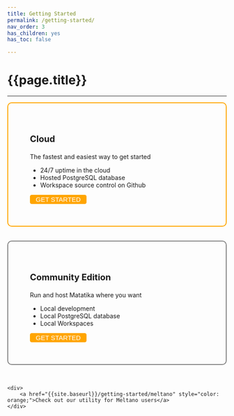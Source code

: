 ```yaml
---
title: Getting Started
permalink: /getting-started/
nav_order: 3
has_children: yes
has_toc: false

---
```


# {{page.title}}

---

<div style="display: flex; justify-content: center; flex-wrap: wrap; gap: 2rem;">
    <div style="display: flex; width: 400px; padding: 50px; border-radius: 10px; border: 2px solid orange;  justify-content: space-between; flex-direction: column;">
      <div style="width: auto; padding-right: 15px;">
        <p style="font-size: 20px; font-weight: bold;">Cloud</p>
        The fastest and easiest way to get started
        <ul>
          <li>24/7 uptime in the cloud</li>
          <li>Hosted PostgreSQL database</li>
          <li>Workspace source control on Github</li>
        </ul>
      </div>
      <button style="background-color: orange; border-radius: 4px; border: 1px solid orange; font-size: 15px; color: white; width: 130px;" type="button" onclick="location.href='{{site.baseurl}}/getting-started/cloud'">GET STARTED</button>
    </div>
      <div style="display: flex; width: 400px; padding: 50px; border-radius: 10px; border: 2px solid grey; justify-content: space-between; flex-direction: column;">
        <div style="width: auto; padding-right: 15px;">
          <p style="font-size: 20px; font-weight: bold;">Community Edition</p>
          Run and host Matatika where you want
          <ul>
            <li>Local development</li>
            <li>Local PostgreSQL database</li>
            <li>Local Workspaces</li>
          </ul>
        </div>
        <button style="background-color: orange; border-radius: 4px; border: 1px solid orange; font-size: 15px; color: white; width: 130px;" type="button" onclick="location.href='{{site.baseurl}}/getting-started/community-edition'">GET STARTED</button>
    </div>

    <div>
        <a href="{{site.baseurl}}/getting-started/meltano" style="color: orange;">Check out our utility for Meltano users</a>
    </div>
</div>